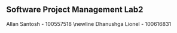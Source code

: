 ## Software Project Management Lab2

Allan Santosh - 100557518 \newline
Dhanushga Lionel - 100616831